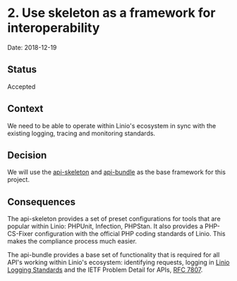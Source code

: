 # 2. Use skeleton as a framework for interoperability

Date: 2018-12-19

## Status

Accepted

## Context

We need to be able to operate within Linio's ecosystem in sync with
the existing logging, tracing and monitoring standards.

## Decision

We will use the [api-skeleton][1] and [api-bundle][2] as the base
framework for this project.

## Consequences

The api-skeleton provides a set of preset configurations for tools
that are popular within Linio: PHPUnit, Infection, PHPStan. It also
provides a PHP-CS-Fixer configuration with the official PHP coding
standards of Linio. This makes the compliance process much easier.

The api-bundle provides a base set of functionality that is required
for all API's working within Linio's ecosystem: identifying requests,
logging in [Linio Logging Standards][3] and the IETF Problem Detail
for APIs, [RFC 7807][4].

[1]: https://github.com/LinioIT/api-skeleton
[2]: https://github.com/LinioIT/api-bundle
[3]: https://github.com/LinioIT/linio-standards/blob/master/standards/logging.md
[4]: https://tools.ietf.org/html/rfc7807
